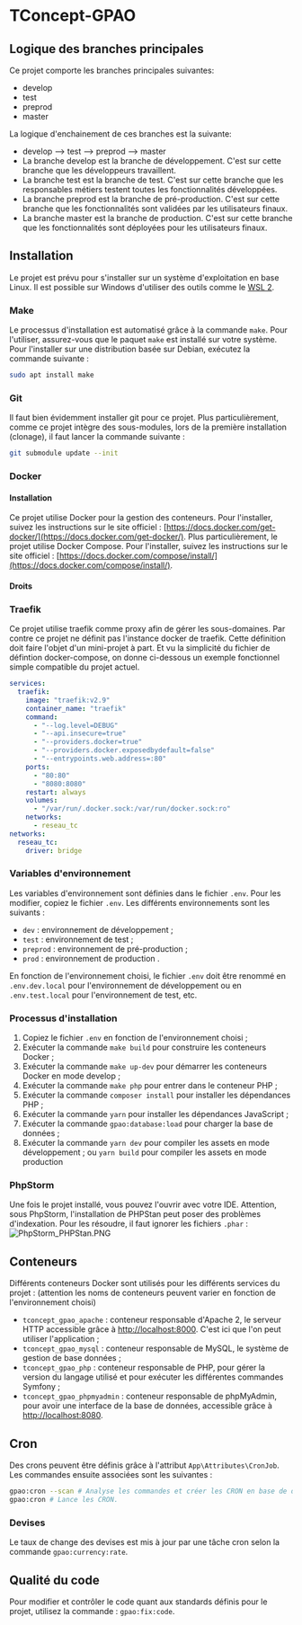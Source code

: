 # TConcept-GPAO

## Logique des branches principales
Ce projet comporte les branches principales suivantes:
   - develop
   - test
   - preprod
   - master

La logique d'enchainement de ces branches est la suivante:
   - develop --> test --> preprod --> master
   - La branche develop est la branche de développement. C'est sur cette branche que les développeurs travaillent.
   - La branche test est la branche de test. C'est sur cette branche que les responsables métiers testent toutes les fonctionnalités développées.
   - La branche preprod est la branche de pré-production. C'est sur cette branche que les fonctionnalités sont validées par les utilisateurs finaux.
   - La branche master est la branche de production. C'est sur cette branche que les fonctionnalités sont déployées pour les utilisateurs finaux.

## Installation

Le projet est prévu pour s'installer sur un système d'exploitation en base Linux. Il est possible sur Windows d'utiliser
des outils comme le [WSL 2](https://docs.microsoft.com/fr-fr/windows/wsl/install).

### Make

Le processus d'installation est automatisé grâce à la commande `make`. Pour l'utiliser, assurez-vous que le paquet
`make` est installé sur votre système. Pour l'installer sur une distribution basée sur Debian, exécutez la commande
suivante&nbsp;:

```sh
sudo apt install make
```

### Git
Il faut bien évidemment installer git pour ce projet.
Plus particulièrement, comme ce projet intègre des sous-modules, 
lors de la première installation (clonage), il faut lancer la commande suivante :
````sh
git submodule update --init
````

### Docker
#### Installation
Ce projet utilise Docker pour la gestion des conteneurs. Pour l'installer, suivez les instructions sur le site
officiel&nbsp;: [https://docs.docker.com/get-docker/](https://docs.docker.com/get-docker/).
Plus particulièrement, le projet utilise Docker Compose. Pour l'installer, suivez les instructions sur le site
officiel&nbsp;: [https://docs.docker.com/compose/install/](https://docs.docker.com/compose/install/).

#### Droits


### Traefik
Ce projet utilise traefik comme proxy afin de gérer les sous-domaines.
Par contre ce projet ne définit pas l'instance docker de traefik.
Cette définition doit faire l'objet d'un mini-projet à part. Et vu la simplicité du fichier de défintion docker-compose,
on donne ci-dessous un exemple fonctionnel simple compatible du projet actuel.
````yaml
services:
  traefik:
    image: "traefik:v2.9"
    container_name: "traefik"
    command:
      - "--log.level=DEBUG"
      - "--api.insecure=true"
      - "--providers.docker=true"
      - "--providers.docker.exposedbydefault=false"
      - "--entrypoints.web.address=:80"
    ports:
      - "80:80"
      - "8080:8080"
    restart: always
    volumes:
      - "/var/run/.docker.sock:/var/run/docker.sock:ro"
    networks:
      - reseau_tc
networks:
  reseau_tc:
    driver: bridge
````

### Variables d'environnement
Les variables d'environnement sont définies dans le fichier `.env`. Pour les modifier, copiez le fichier `.env`.
Les différents environnements sont les suivants&nbsp;:
   - `dev`&nbsp;: environnement de développement&nbsp;;
   - `test`&nbsp;: environnement de test&nbsp;;
   - `preprod`&nbsp;: environnement de pré-production&nbsp;;
   - `prod`&nbsp;: environnement de production&nbsp;.

En fonction de l'environnement choisi, le fichier `.env` doit être renommé en `.env.dev.local` pour l'environnement de développement
ou en `.env.test.local` pour l'environnement de test, etc.

### Processus d'installation
   1. Copiez le fichier `.env` en fonction de l'environnement choisi&nbsp;;
   2. Exécuter la commande `make build` pour construire les conteneurs Docker&nbsp;;
   3. Exécuter la commande `make up-dev` pour démarrer les conteneurs Docker en mode develop&nbsp;;
   4. Exécuter la commande `make php` pour entrer dans le conteneur PHP&nbsp;;
   5. Exécuter la commande `composer install` pour installer les dépendances PHP&nbsp;;
   6. Exécuter la commande `yarn` pour installer les dépendances JavaScript&nbsp;;
   7. Exécuter la commande `gpao:database:load` pour charger la base de données&nbsp;;
   8. Exécuter la commande `yarn dev` pour compiler les assets en mode développement&nbsp;; ou `yarn build` pour compiler les assets en mode production

### PhpStorm

Une fois le projet installé, vous pouvez l'ouvrir avec votre IDE. Attention, sous PhpStorm, l'installation de PHPStan
peut poser des problèmes d'indexation. Pour les résoudre, il faut ignorer les fichiers `.phar`&nbsp;:<br/>
![PhpStorm_PHPStan.PNG](./doc/PhpStorm_PHPStan.PNG)

## Conteneurs

Différents conteneurs Docker sont utilisés pour les différents services du projet&nbsp;: (attention les noms de conteneurs 
peuvent varier en fonction de l'environnement choisi)

- `tconcept_gpao_apache`&nbsp;: conteneur responsable d'Apache 2, le serveur HTTP accessible grâce
  à [http://localhost:8000](http://localhost:8000). C'est ici que l'on peut utiliser l'application&nbsp;;
- `tconcept_gpao_mysql`&nbsp;: conteneur responsable de MySQL, le système de gestion de base données&nbsp;;
- `tconcept_gpao_php`&nbsp;: conteneur responsable de PHP, pour gérer la version du langage utilisé et pour exécuter les
  différentes commandes Symfony&nbsp;;
- `tconcept_gpao_phpmyadmin`&nbsp;: conteneur responsable de phpMyAdmin, pour avoir une interface de la base de données,
  accessible grâce à [http://localhost:8080](http://localhost:8080).

## Cron

Des crons peuvent être définis grâce à l'attribut `App\Attributes\CronJob`. Les commandes ensuite associées sont les
suivantes&nbsp;:

```sh
gpao:cron --scan # Analyse les commandes et créer les CRON en base de données.
gpao:cron # Lance les CRON.
```
### Devises

Le taux de change des devises est mis à jour par une tâche cron selon la commande `gpao:currency:rate`.

## Qualité du code

Pour modifier et contrôler le code quant aux standards définis pour le projet, utilisez la
commande&nbsp;: `gpao:fix:code`.
